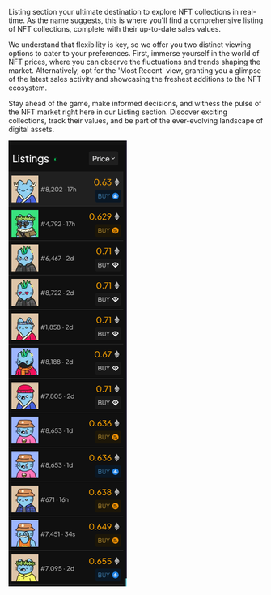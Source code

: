 Listing section your ultimate destination to explore NFT collections in real-time. As the name suggests, this is where you'll find a comprehensive listing of NFT collections, complete with their up-to-date sales values.

We understand that flexibility is key, so we offer you two distinct viewing options to cater to your preferences. First, immerse yourself in the world of NFT prices, where you can observe the fluctuations and trends shaping the market. Alternatively, opt for the 'Most Recent' view, granting you a glimpse of the latest sales activity and showcasing the freshest additions to the NFT ecosystem.

Stay ahead of the game, make informed decisions, and witness the pulse of the NFT market right here in our Listing section. Discover exciting collections, track their values, and be part of the ever-evolving landscape of digital assets.

![collection_ listings](./pictures/colecttion_page_listings.png)

